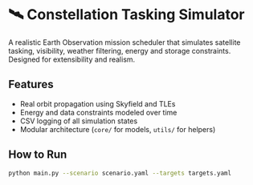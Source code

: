 # 🛰️ Constellation Tasking Simulator

A realistic Earth Observation mission scheduler that simulates satellite tasking, visibility, weather filtering, energy and storage constraints. Designed for extensibility and realism.

## Features
- Real orbit propagation using Skyfield and TLEs
- Energy and data constraints modeled over time
- CSV logging of all simulation states
- Modular architecture (`core/` for models, `utils/` for helpers)

## How to Run

```bash
python main.py --scenario scenario.yaml --targets targets.yaml
